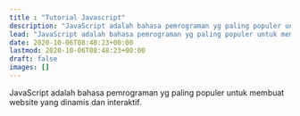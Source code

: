 ```yaml
---
title : "Tutorial Javascript"
description: "JavaScript adalah bahasa pemrograman yg paling populer untuk membuat website yang dinamis dan interaktif."
lead: "JavaScript adalah bahasa pemrograman yg paling populer untuk membuat website yang dinamis dan interaktif."
date: 2020-10-06T08:48:23+00:00
lastmod: 2020-10-06T08:48:23+00:00
draft: false
images: []
---
```

JavaScript adalah bahasa pemrograman yg paling populer untuk membuat website yang dinamis dan interaktif.